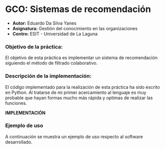 # GCO: Sistemas de recomendación

- **Autor:** Eduardo Da Silva Yanes
- **Asignatura:** Gestión del conocimiento en las organizaciones
- **Centro:** ESIT - Universidad de La Laguna




### Objetivo de la práctica:

El objetivo de esta práctica es implementar un sistema de recomendación siguiendo el método de filtrado colaborativo.

### Descripción de la implementación:

El código implementado para la realización de esta práctica ha sido escrito en Python. Al tratarse de mi primer acercamiento al lenguaje es muy probable que hayan formas mucho más rápida y optimas de realizar las funciones.

**IMPLEMENTACIÓN**

### Ejemplo de uso

A continuación se muestra un ejemplo de uso respecto al software desarrollado.
